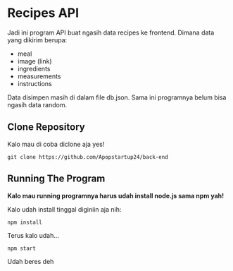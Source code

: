 # Recipes API

<p>Jadi ini program API buat ngasih data recipes ke frontend. Dimana data yang dikirim berupa:</p>

* meal
* image (link)
* ingredients
* measurements
* instructions

<p>Data disimpen masih di dalam file db.json. Sama ini programnya belum bisa ngasih data random.<p>

## Clone Repository

<p>Kalo mau di coba diclone aja yes!</p>

```
git clone https://github.com/Apopstartup24/back-end
```

## Running The Program

<p>
    <b>
        Kalo mau running programnya harus udah install node.js sama npm yah!
    </b>
</p>

<p>Kalo udah install tinggal diginiin aja nih:<p>

```
npm install
```

<p>Terus kalo udah...</p>

```
npm start
```

<p>Udah beres deh</p>


